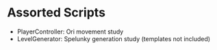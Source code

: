# Assorted Scripts

* PlayerController: Ori movement study
* LevelGenerator: Spelunky generation study (templates not included)
